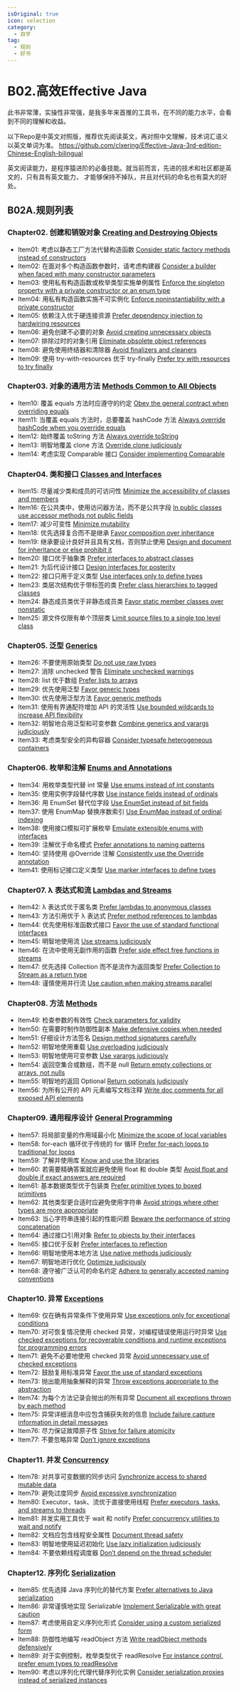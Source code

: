 ```yaml
---
isOriginal: true
icon: selection
category:
  - 自学
tag:
  - 规则
  - 好书
---
```

# B02.高效Effective Java

此书非常薄，实操性非常强，是我多年来首推的工具书，在不同的能力水平，会看到不同的理解和收益。

以下Repo是中英文对照版，推荐优先阅读英文，再对照中文理解，技术词汇语义以英文单词为准。
<https://github.com/clxering/Effective-Java-3rd-edition-Chinese-English-bilingual>

英文阅读能力，是程序猿进阶的必备技能。就当前而言，先进的技术和社区都是英文的，只有具有英文能力，
才能够保持不掉队，并且对代码的命名也有莫大的好处。

## B02A.规则列表

<!-- markdownlint-disable MD013 -->
### Chapter02. 创建和销毁对象  [Creating and Destroying Objects](https://github.com/clxering/Effective-Java-3rd-edition-Chinese-English-bilingual/blob/dev/Chapter-2/Chapter-2-Introduction.md)

- Item01: 考虑以静态工厂方法代替构造函数  [Consider static factory methods instead of constructors](https://github.com/clxering/Effective-Java-3rd-edition-Chinese-English-bilingual/blob/dev/Chapter-2/Chapter-2-Item-1-Consider-static-factory-methods-instead-of-constructors.md)
- Item02: 在面对多个构造函数参数时，请考虑构建器  [Consider a builder when faced with many constructor parameters](https://github.com/clxering/Effective-Java-3rd-edition-Chinese-English-bilingual/blob/dev/Chapter-2/Chapter-2-Item-2-Consider-a-builder-when-faced-with-many-constructor-parameters.md)
- Item03: 使用私有构造函数或枚举类型实施单例属性  [Enforce the singleton property with a private constructor or an enum type](https://github.com/clxering/Effective-Java-3rd-edition-Chinese-English-bilingual/blob/dev/Chapter-2/Chapter-2-Item-3-Enforce-the-singleton-property-with-a-private-constructor-or-an-enum-type.md)
- Item04: 用私有构造函数实施不可实例化  [Enforce noninstantiability with a private constructor](https://github.com/clxering/Effective-Java-3rd-edition-Chinese-English-bilingual/blob/dev/Chapter-2/Chapter-2-Item-4-Enforce-noninstantiability-with-a-private-constructor.md)
- Item05: 依赖注入优于硬连接资源  [Prefer dependency injection to hardwiring resources](https://github.com/clxering/Effective-Java-3rd-edition-Chinese-English-bilingual/blob/dev/Chapter-2/Chapter-2-Item-5-Prefer-dependency-injection-to-hardwiring-resources.md)
- Item06: 避免创建不必要的对象  [Avoid creating unnecessary objects](https://github.com/clxering/Effective-Java-3rd-edition-Chinese-English-bilingual/blob/dev/Chapter-2/Chapter-2-Item-6-Avoid-creating-unnecessary-objects.md)
- Item07: 排除过时的对象引用  [Eliminate obsolete object references](https://github.com/clxering/Effective-Java-3rd-edition-Chinese-English-bilingual/blob/dev/Chapter-2/Chapter-2-Item-7-Eliminate-obsolete-object-references.md)
- Item08: 避免使用终结器和清除器  [Avoid finalizers and cleaners](https://github.com/clxering/Effective-Java-3rd-edition-Chinese-English-bilingual/blob/dev/Chapter-2/Chapter-2-Item-8-Avoid-finalizers-and-cleaners.md)
- Item09: 使用 try-with-resources 优于 try-finally  [Prefer try with resources to try finally](https://github.com/clxering/Effective-Java-3rd-edition-Chinese-English-bilingual/blob/dev/Chapter-2/Chapter-2-Item-9-Prefer-try-with-resources-to-try-finally.md)

### Chapter03. 对象的通用方法  [Methods Common to All Objects](https://github.com/clxering/Effective-Java-3rd-edition-Chinese-English-bilingual/blob/dev/Chapter-3/Chapter-3-Introduction.md)

- Item10: 覆盖 equals 方法时应遵守的约定  [Obey the general contract when overriding equals](https://github.com/clxering/Effective-Java-3rd-edition-Chinese-English-bilingual/blob/dev/Chapter-3/Chapter-3-Item-10-Obey-the-general-contract-when-overriding-equals.md)
- Item11: 当覆盖 equals 方法时，总要覆盖 hashCode 方法  [Always override hashCode when you override equals](https://github.com/clxering/Effective-Java-3rd-edition-Chinese-English-bilingual/blob/dev/Chapter-3/Chapter-3-Item-11-Always-override-hashCode-when-you-override-equals.md)
- Item12: 始终覆盖 toString 方法  [Always override toString](https://github.com/clxering/Effective-Java-3rd-edition-Chinese-English-bilingual/blob/dev/Chapter-3/Chapter-3-Item-12-Always-override-toString.md)
- Item13: 明智地覆盖 clone 方法  [Override clone judiciously](https://github.com/clxering/Effective-Java-3rd-edition-Chinese-English-bilingual/blob/dev/Chapter-3/Chapter-3-Item-13-Override-clone-judiciously.md)
- Item14: 考虑实现 Comparable 接口  [Consider implementing Comparable](https://github.com/clxering/Effective-Java-3rd-edition-Chinese-English-bilingual/blob/dev/Chapter-3/Chapter-3-Item-14-Consider-implementing-Comparable.md)

### Chapter04. 类和接口  [Classes and Interfaces](https://github.com/clxering/Effective-Java-3rd-edition-Chinese-English-bilingual/blob/dev/Chapter-4/Chapter-4-Introduction.md)

- Item15: 尽量减少类和成员的可访问性  [Minimize the accessibility of classes and members](https://github.com/clxering/Effective-Java-3rd-edition-Chinese-English-bilingual/blob/dev/Chapter-4/Chapter-4-Item-15-Minimize-the-accessibility-of-classes-and-members.md)
- Item16: 在公共类中，使用访问器方法，而不是公共字段  [In public classes use accessor methods not public fields](https://github.com/clxering/Effective-Java-3rd-edition-Chinese-English-bilingual/blob/dev/Chapter-4/Chapter-4-Item-16-In-public-classes-use-accessor-methods-not-public-fields.md)
- Item17: 减少可变性  [Minimize mutability](https://github.com/clxering/Effective-Java-3rd-edition-Chinese-English-bilingual/blob/dev/Chapter-4/Chapter-4-Item-17-Minimize-mutability.md)
- Item18: 优先选择复合而不是继承  [Favor composition over inheritance](https://github.com/clxering/Effective-Java-3rd-edition-Chinese-English-bilingual/blob/dev/Chapter-4/Chapter-4-Item-18-Favor-composition-over-inheritance.md)
- Item19: 继承要设计良好并且具有文档，否则禁止使用  [Design and document for inheritance or else prohibit it](https://github.com/clxering/Effective-Java-3rd-edition-Chinese-English-bilingual/blob/dev/Chapter-4/Chapter-4-Item-19-Design-and-document-for-inheritance-or-else-prohibit-it.md)
- Item20: 接口优于抽象类  [Prefer interfaces to abstract classes](https://github.com/clxering/Effective-Java-3rd-edition-Chinese-English-bilingual/blob/dev/Chapter-4/Chapter-4-Item-20-Prefer-interfaces-to-abstract-classes.md)
- Item21: 为后代设计接口  [Design interfaces for posterity](https://github.com/clxering/Effective-Java-3rd-edition-Chinese-English-bilingual/blob/dev/Chapter-4/Chapter-4-Item-21-Design-interfaces-for-posterity.md)
- Item22: 接口只用于定义类型  [Use interfaces only to define types](https://github.com/clxering/Effective-Java-3rd-edition-Chinese-English-bilingual/blob/dev/Chapter-4/Chapter-4-Item-22-Use-interfaces-only-to-define-types.md)
- Item23: 类层次结构优于带标签的类  [Prefer class hierarchies to tagged classes](https://github.com/clxering/Effective-Java-3rd-edition-Chinese-English-bilingual/blob/dev/Chapter-4/Chapter-4-Item-23-Prefer-class-hierarchies-to-tagged-classes.md)
- Item24: 静态成员类优于非静态成员类  [Favor static member classes over nonstatic](https://github.com/clxering/Effective-Java-3rd-edition-Chinese-English-bilingual/blob/dev/Chapter-4/Chapter-4-Item-24-Favor-static-member-classes-over-nonstatic.md)
- Item25: 源文件仅限有单个顶层类  [Limit source files to a single top level class](https://github.com/clxering/Effective-Java-3rd-edition-Chinese-English-bilingual/blob/dev/Chapter-4/Chapter-4-Item-25-Limit-source-files-to-a-single-top-level-class.md)

### Chapter05. 泛型  [Generics](https://github.com/clxering/Effective-Java-3rd-edition-Chinese-English-bilingual/blob/dev/Chapter-5/Chapter-5-Introduction.md)

- Item26: 不要使用原始类型  [Do not use raw types](https://github.com/clxering/Effective-Java-3rd-edition-Chinese-English-bilingual/blob/dev/Chapter-5/Chapter-5-Item-26-Do-not-use-raw-types.md)
- Item27: 消除 unchecked 警告  [Eliminate unchecked warnings](https://github.com/clxering/Effective-Java-3rd-edition-Chinese-English-bilingual/blob/dev/Chapter-5/Chapter-5-Item-27-Eliminate-unchecked-warnings.md)
- Item28: list 优于数组  [Prefer lists to arrays](https://github.com/clxering/Effective-Java-3rd-edition-Chinese-English-bilingual/blob/dev/Chapter-5/Chapter-5-Item-28-Prefer-lists-to-arrays.md)
- Item29: 优先使用泛型  [Favor generic types](https://github.com/clxering/Effective-Java-3rd-edition-Chinese-English-bilingual/blob/dev/Chapter-5/Chapter-5-Item-29-Favor-generic-types.md)
- Item30: 优先使用泛型方法  [Favor generic methods](https://github.com/clxering/Effective-Java-3rd-edition-Chinese-English-bilingual/blob/dev/Chapter-5/Chapter-5-Item-30-Favor-generic-methods.md)
- Item31: 使用有界通配符增加 API 的灵活性  [Use bounded wildcards to increase API flexibility](https://github.com/clxering/Effective-Java-3rd-edition-Chinese-English-bilingual/blob/dev/Chapter-5/Chapter-5-Item-31-Use-bounded-wildcards-to-increase-API-flexibility.md)
- Item32: 明智地合用泛型和可变参数  [Combine generics and varargs judiciously](https://github.com/clxering/Effective-Java-3rd-edition-Chinese-English-bilingual/blob/dev/Chapter-5/Chapter-5-Item-32-Combine-generics-and-varargs-judiciously.md)
- Item33: 考虑类型安全的异构容器  [Consider typesafe heterogeneous containers](https://github.com/clxering/Effective-Java-3rd-edition-Chinese-English-bilingual/blob/dev/Chapter-5/Chapter-5-Item-33-Consider-typesafe-heterogeneous-containers.md)

### Chapter06. 枚举和注解  [Enums and Annotations](https://github.com/clxering/Effective-Java-3rd-edition-Chinese-English-bilingual/blob/dev/Chapter-6/Chapter-6-Introduction.md)

- Item34: 用枚举类型代替 int 常量  [Use enums instead of int constants](https://github.com/clxering/Effective-Java-3rd-edition-Chinese-English-bilingual/blob/dev/Chapter-6/Chapter-6-Item-34-Use-enums-instead-of-int-constants.md)
- Item35: 使用实例字段替代序数  [Use instance fields instead of ordinals](https://github.com/clxering/Effective-Java-3rd-edition-Chinese-English-bilingual/blob/dev/Chapter-6/Chapter-6-Item-35-Use-instance-fields-instead-of-ordinals.md)
- Item36: 用 EnumSet 替代位字段  [Use EnumSet instead of bit fields](https://github.com/clxering/Effective-Java-3rd-edition-Chinese-English-bilingual/blob/dev/Chapter-6/Chapter-6-Item-36-Use-EnumSet-instead-of-bit-fields.md)
- Item37: 使用 EnumMap 替换序数索引  [Use EnumMap instead of ordinal indexing](https://github.com/clxering/Effective-Java-3rd-edition-Chinese-English-bilingual/blob/dev/Chapter-6/Chapter-6-Item-37-Use-EnumMap-instead-of-ordinal-indexing.md)
- Item38: 使用接口模拟可扩展枚举  [Emulate extensible enums with interfaces](https://github.com/clxering/Effective-Java-3rd-edition-Chinese-English-bilingual/blob/dev/Chapter-6/Chapter-6-Item-38-Emulate-extensible-enums-with-interfaces.md)
- Item39: 注解优于命名模式  [Prefer annotations to naming patterns](https://github.com/clxering/Effective-Java-3rd-edition-Chinese-English-bilingual/blob/dev/Chapter-6/Chapter-6-Item-39-Prefer-annotations-to-naming-patterns.md)
- Item40: 坚持使用 @Override 注解  [Consistently use the Override annotation](https://github.com/clxering/Effective-Java-3rd-edition-Chinese-English-bilingual/blob/dev/Chapter-6/Chapter-6-Item-40-Consistently-use-the-Override-annotation.md)
- Item41: 使用标记接口定义类型  [Use marker interfaces to define types](https://github.com/clxering/Effective-Java-3rd-edition-Chinese-English-bilingual/blob/dev/Chapter-6/Chapter-6-Item-41-Use-marker-interfaces-to-define-types.md)

### Chapter07. λ 表达式和流  [Lambdas and Streams](https://github.com/clxering/Effective-Java-3rd-edition-Chinese-English-bilingual/blob/dev/Chapter-7/Chapter-7-Introduction.md)

- Item42: λ 表达式优于匿名类  [Prefer lambdas to anonymous classes](https://github.com/clxering/Effective-Java-3rd-edition-Chinese-English-bilingual/blob/dev/Chapter-7/Chapter-7-Item-42-Prefer-lambdas-to-anonymous-classes.md)
- Item43: 方法引用优于 λ 表达式  [Prefer method references to lambdas](https://github.com/clxering/Effective-Java-3rd-edition-Chinese-English-bilingual/blob/dev/Chapter-7/Chapter-7-Item-43-Prefer-method-references-to-lambdas.md)
- Item44: 优先使用标准函数式接口  [Favor the use of standard functional interfaces](https://github.com/clxering/Effective-Java-3rd-edition-Chinese-English-bilingual/blob/dev/Chapter-7/Chapter-7-Item-44-Favor-the-use-of-standard-functional-interfaces.md)
- Item45: 明智地使用流  [Use streams judiciously](https://github.com/clxering/Effective-Java-3rd-edition-Chinese-English-bilingual/blob/dev/Chapter-7/Chapter-7-Item-45-Use-streams-judiciously.md)
- Item46: 在流中使用无副作用的函数  [Prefer side effect free functions in streams](https://github.com/clxering/Effective-Java-3rd-edition-Chinese-English-bilingual/blob/dev/Chapter-7/Chapter-7-Item-46-Prefer-side-effect-free-functions-in-streams.md)
- Item47: 优先选择 Collection 而不是流作为返回类型  [Prefer Collection to Stream as a return type](https://github.com/clxering/Effective-Java-3rd-edition-Chinese-English-bilingual/blob/dev/Chapter-7/Chapter-7-Item-47-Prefer-Collection-to-Stream-as-a-return-type.md)
- Item48: 谨慎使用并行流  [Use caution when making streams parallel](https://github.com/clxering/Effective-Java-3rd-edition-Chinese-English-bilingual/blob/dev/Chapter-7/Chapter-7-Item-48-Use-caution-when-making-streams-parallel.md)

### Chapter08. 方法  [Methods](https://github.com/clxering/Effective-Java-3rd-edition-Chinese-English-bilingual/blob/dev/Chapter-8/Chapter-8-Introduction.md)

- Item49: 检查参数的有效性  [Check parameters for validity](https://github.com/clxering/Effective-Java-3rd-edition-Chinese-English-bilingual/blob/dev/Chapter-8/Chapter-8-Item-49-Check-parameters-for-validity.md)
- Item50: 在需要时制作防御性副本  [Make defensive copies when needed](https://github.com/clxering/Effective-Java-3rd-edition-Chinese-English-bilingual/blob/dev/Chapter-8/Chapter-8-Item-50-Make-defensive-copies-when-needed.md)
- Item51: 仔细设计方法签名  [Design method signatures carefully](https://github.com/clxering/Effective-Java-3rd-edition-Chinese-English-bilingual/blob/dev/Chapter-8/Chapter-8-Item-51-Design-method-signatures-carefully.md)
- Item52: 明智地使用重载  [Use overloading judiciously](https://github.com/clxering/Effective-Java-3rd-edition-Chinese-English-bilingual/blob/dev/Chapter-8/Chapter-8-Item-52-Use-overloading-judiciously.md)
- Item53: 明智地使用可变参数  [Use varargs judiciously](https://github.com/clxering/Effective-Java-3rd-edition-Chinese-English-bilingual/blob/dev/Chapter-8/Chapter-8-Item-53-Use-varargs-judiciously.md)
- Item54: 返回空集合或数组，而不是 null  [Return empty collections or arrays, not nulls](https://github.com/clxering/Effective-Java-3rd-edition-Chinese-English-bilingual/blob/dev/Chapter-8/Chapter-8-Item-54-Return-empty-collections-or-arrays-not-nulls.md)
- Item55: 明智地的返回 Optional  [Return optionals judiciously](https://github.com/clxering/Effective-Java-3rd-edition-Chinese-English-bilingual/blob/dev/Chapter-8/Chapter-8-Item-55-Return-optionals-judiciously.md)
- Item56: 为所有公开的 API 元素编写文档注释  [Write doc comments for all exposed API elements](https://github.com/clxering/Effective-Java-3rd-edition-Chinese-English-bilingual/blob/dev/Chapter-8/Chapter-8-Item-56-Write-doc-comments-for-all-exposed-API-elements.md)

### Chapter09. 通用程序设计  [General Programming](https://github.com/clxering/Effective-Java-3rd-edition-Chinese-English-bilingual/blob/dev/Chapter-9/Chapter-9-Introduction.md)

- Item57: 将局部变量的作用域最小化  [Minimize the scope of local variables](https://github.com/clxering/Effective-Java-3rd-edition-Chinese-English-bilingual/blob/dev/Chapter-9/Chapter-9-Item-57-Minimize-the-scope-of-local-variables.md)
- Item58: for-each 循环优于传统的 for 循环  [Prefer for-each loops to traditional for loops](https://github.com/clxering/Effective-Java-3rd-edition-Chinese-English-bilingual/blob/dev/Chapter-9/Chapter-9-Item-58-Prefer-for-each-loops-to-traditional-for-loops.md)
- Item59: 了解并使用库  [Know and use the libraries](https://github.com/clxering/Effective-Java-3rd-edition-Chinese-English-bilingual/blob/dev/Chapter-9/Chapter-9-Item-59-Know-and-use-the-libraries.md)
- Item60: 若需要精确答案就应避免使用 float 和 double 类型  [Avoid float and double if exact answers are required](https://github.com/clxering/Effective-Java-3rd-edition-Chinese-English-bilingual/blob/dev/Chapter-9/Chapter-9-Item-60-Avoid-float-and-double-if-exact-answers-are-required.md)
- Item61: 基本数据类型优于包装类  [Prefer primitive types to boxed primitives](https://github.com/clxering/Effective-Java-3rd-edition-Chinese-English-bilingual/blob/dev/Chapter-9/Chapter-9-Item-61-Prefer-primitive-types-to-boxed-primitives.md)
- Item62: 其他类型更合适时应避免使用字符串  [Avoid strings where other types are more appropriate](https://github.com/clxering/Effective-Java-3rd-edition-Chinese-English-bilingual/blob/dev/Chapter-9/Chapter-9-Item-62-Avoid-strings-where-other-types-are-more-appropriate.md)
- Item63: 当心字符串连接引起的性能问题  [Beware the performance of string concatenation](https://github.com/clxering/Effective-Java-3rd-edition-Chinese-English-bilingual/blob/dev/Chapter-9/Chapter-9-Item-63-Beware-the-performance-of-string-concatenation.md)
- Item64: 通过接口引用对象  [Refer to objects by their interfaces](https://github.com/clxering/Effective-Java-3rd-edition-Chinese-English-bilingual/blob/dev/Chapter-9/Chapter-9-Item-64-Refer-to-objects-by-their-interfaces.md)
- Item65: 接口优于反射  [Prefer interfaces to reflection](https://github.com/clxering/Effective-Java-3rd-edition-Chinese-English-bilingual/blob/dev/Chapter-9/Chapter-9-Item-65-Prefer-interfaces-to-reflection.md)
- Item66: 明智地使用本地方法  [Use native methods judiciously](https://github.com/clxering/Effective-Java-3rd-edition-Chinese-English-bilingual/blob/dev/Chapter-9/Chapter-9-Item-66-Use-native-methods-judiciously.md)
- Item67: 明智地进行优化  [Optimize judiciously](https://github.com/clxering/Effective-Java-3rd-edition-Chinese-English-bilingual/blob/dev/Chapter-9/Chapter-9-Item-67-Optimize-judiciously.md)
- Item68: 遵守被广泛认可的命名约定  [Adhere to generally accepted naming conventions](https://github.com/clxering/Effective-Java-3rd-edition-Chinese-English-bilingual/blob/dev/Chapter-9/Chapter-9-Item-68-Adhere-to-generally-accepted-naming-conventions.md)

### Chapter10. 异常  [Exceptions](https://github.com/clxering/Effective-Java-3rd-edition-Chinese-English-bilingual/blob/dev/Chapter-10/Chapter-10-Introduction.md)

- Item69: 仅在确有异常条件下使用异常  [Use exceptions only for exceptional conditions](https://github.com/clxering/Effective-Java-3rd-edition-Chinese-English-bilingual/blob/dev/Chapter-10/Chapter-10-Item-69-Use-exceptions-only-for-exceptional-conditions.md)
- Item70: 对可恢复情况使用 checked 异常，对编程错误使用运行时异常  [Use checked exceptions for recoverable conditions and runtime exceptions for programming errors](https://github.com/clxering/Effective-Java-3rd-edition-Chinese-English-bilingual/blob/dev/Chapter-10/Chapter-10-Item-70-Use-checked-exceptions-for-recoverable-conditions-and-runtime-exceptions-for-programming-errors.md)
- Item71: 避免不必要地使用 checked 异常  [Avoid unnecessary use of checked exceptions](https://github.com/clxering/Effective-Java-3rd-edition-Chinese-English-bilingual/blob/dev/Chapter-10/Chapter-10-Item-71-Avoid-unnecessary-use-of-checked-exceptions.md)
- Item72: 鼓励复用标准异常  [Favor the use of standard exceptions](https://github.com/clxering/Effective-Java-3rd-edition-Chinese-English-bilingual/blob/dev/Chapter-10/Chapter-10-Item-72-Favor-the-use-of-standard-exceptions.md)
- Item73: 抛出能用抽象解释的异常  [Throw exceptions appropriate to the abstraction](https://github.com/clxering/Effective-Java-3rd-edition-Chinese-English-bilingual/blob/dev/Chapter-10/Chapter-10-Item-73-Throw-exceptions-appropriate-to-the-abstraction.md)
- Item74: 为每个方法记录会抛出的所有异常  [Document all exceptions thrown by each method](https://github.com/clxering/Effective-Java-3rd-edition-Chinese-English-bilingual/blob/dev/Chapter-10/Chapter-10-Item-74-Document-all-exceptions-thrown-by-each-method.md)
- Item75: 异常详细消息中应包含捕获失败的信息  [Include failure capture information in detail messages](https://github.com/clxering/Effective-Java-3rd-edition-Chinese-English-bilingual/blob/dev/Chapter-10/Chapter-10-Item-75-Include-failure-capture-information-in-detail-messages.md)
- Item76: 尽力保证故障原子性  [Strive for failure atomicity](https://github.com/clxering/Effective-Java-3rd-edition-Chinese-English-bilingual/blob/dev/Chapter-10/Chapter-10-Item-76-Strive-for-failure-atomicity.md)
- Item77: 不要忽略异常  [Don’t ignore exceptions](https://github.com/clxering/Effective-Java-3rd-edition-Chinese-English-bilingual/blob/dev/Chapter-10/Chapter-10-Item-77-Don’t-ignore-exceptions.md)

### Chapter11. 并发  [Concurrency](https://github.com/clxering/Effective-Java-3rd-edition-Chinese-English-bilingual/blob/dev/Chapter-11/Chapter-11-Introduction.md)

- Item78: 对共享可变数据的同步访问  [Synchronize access to shared mutable data](https://github.com/clxering/Effective-Java-3rd-edition-Chinese-English-bilingual/blob/dev/Chapter-11/Chapter-11-Item-78-Synchronize-access-to-shared-mutable-data.md)
- Item79: 避免过度同步  [Avoid excessive synchronization](https://github.com/clxering/Effective-Java-3rd-edition-Chinese-English-bilingual/blob/dev/Chapter-11/Chapter-11-Item-79-Avoid-excessive-synchronization.md)
- Item80: Executor、task、流优于直接使用线程  [Prefer executors, tasks, and streams to threads](https://github.com/clxering/Effective-Java-3rd-edition-Chinese-English-bilingual/blob/dev/Chapter-11/Chapter-11-Item-80-Prefer-executors,-tasks,-and-streams-to-threads.md)
- Item81: 并发实用工具优于 wait 和 notify  [Prefer concurrency utilities to wait and notify](https://github.com/clxering/Effective-Java-3rd-edition-Chinese-English-bilingual/blob/dev/Chapter-11/Chapter-11-Item-81-Prefer-concurrency-utilities-to-wait-and-notify.md)
- Item82: 文档应包含线程安全属性  [Document thread safety](https://github.com/clxering/Effective-Java-3rd-edition-Chinese-English-bilingual/blob/dev/Chapter-11/Chapter-11-Item-82-Document-thread-safety.md)
- Item83: 明智地使用延迟初始化  [Use lazy initialization judiciously](https://github.com/clxering/Effective-Java-3rd-edition-Chinese-English-bilingual/blob/dev/Chapter-11/Chapter-11-Item-83-Use-lazy-initialization-judiciously.md)
- Item84: 不要依赖线程调度器  [Don’t depend on the thread scheduler](https://github.com/clxering/Effective-Java-3rd-edition-Chinese-English-bilingual/blob/dev/Chapter-11/Chapter-11-Item-84-Don’t-depend-on-the-thread-scheduler.md)

### Chapter12. 序列化  [Serialization](https://github.com/clxering/Effective-Java-3rd-edition-Chinese-English-bilingual/blob/dev/Chapter-12/Chapter-12-Introduction.md)

- Item85: 优先选择 Java 序列化的替代方案  [Prefer alternatives to Java serialization](https://github.com/clxering/Effective-Java-3rd-edition-Chinese-English-bilingual/blob/dev/Chapter-12/Chapter-12-Item-85-Prefer-alternatives-to-Java-serialization.md)
- Item86: 非常谨慎地实现 Serializable  [Implement Serializable with great caution](https://github.com/clxering/Effective-Java-3rd-edition-Chinese-English-bilingual/blob/dev/Chapter-12/Chapter-12-Item-86-Implement-Serializable-with-great-caution.md)
- Item87: 考虑使用自定义序列化形式  [Consider using a custom serialized form](https://github.com/clxering/Effective-Java-3rd-edition-Chinese-English-bilingual/blob/dev/Chapter-12/Chapter-12-Item-87-Consider-using-a-custom-serialized-form.md)
- Item88: 防御性地编写 readObject 方法  [Write readObject methods defensively](https://github.com/clxering/Effective-Java-3rd-edition-Chinese-English-bilingual/blob/dev/Chapter-12/Chapter-12-Item-88-Write-readObject-methods-defensively.md)
- Item89: 对于实例控制，枚举类型优于 readResolve  [For instance control, prefer enum types to readResolve](https://github.com/clxering/Effective-Java-3rd-edition-Chinese-English-bilingual/blob/dev/Chapter-12/Chapter-12-Item-89-For-instance-control-prefer-enum-types-to-readResolve.md)
- Item90: 考虑以序列化代理代替序列化实例  [Consider serialization proxies instead of serialized instances](https://github.com/clxering/Effective-Java-3rd-edition-Chinese-English-bilingual/blob/dev/Chapter-12/Chapter-12-Item-90-Consider-serialization-proxies-instead-of-serialized-instances.md)

<!-- markdownlint-enable MD013 -->
